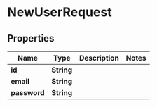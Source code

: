 

# NewUserRequest

## Properties

Name | Type | Description | Notes
------------ | ------------- | ------------- | -------------
**id** | **String** |  | 
**email** | **String** |  | 
**password** | **String** |  | 



